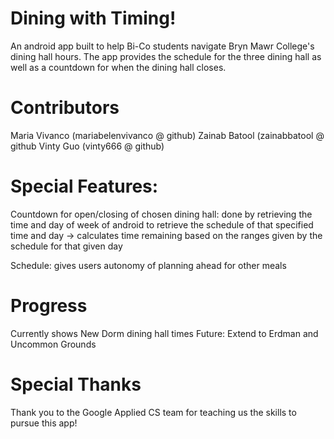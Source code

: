 # Dining with Timing! 

An android app built to help Bi-Co students navigate Bryn Mawr College's dining hall hours. The app provides the schedule for the three dining hall as well as a countdown for when the dining hall closes. 

# Contributors 
Maria Vivanco (mariabelenvivanco @ github)
Zainab Batool (zainabbatool @ github
Vinty Guo (vinty666 @ github) 

# Special Features: 
Countdown for open/closing of chosen dining hall: done by retrieving the time and day of week of android to retrieve the schedule of that specified time and day -> calculates time remaining based on the ranges given by the schedule for that given day 

Schedule: gives users autonomy of planning ahead for other meals

# Progress 

Currently shows New Dorm dining hall times
Future: Extend to Erdman and Uncommon Grounds 

# Special Thanks 
Thank you to the Google Applied CS team for teaching us the skills to pursue this app! 


